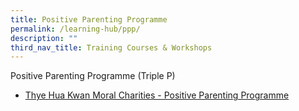 ```yaml
---
title: Positive Parenting Programme
permalink: /learning-hub/ppp/
description: ""
third_nav_title: Training Courses & Workshops
---
```

Positive Parenting Programme (Triple P)

* [Thye Hua Kwan Moral Charities - Positive Parenting Programme](https://www.thkmc.org.sg/services_detail/thk-centre-for-family-harmony-circuit/)
